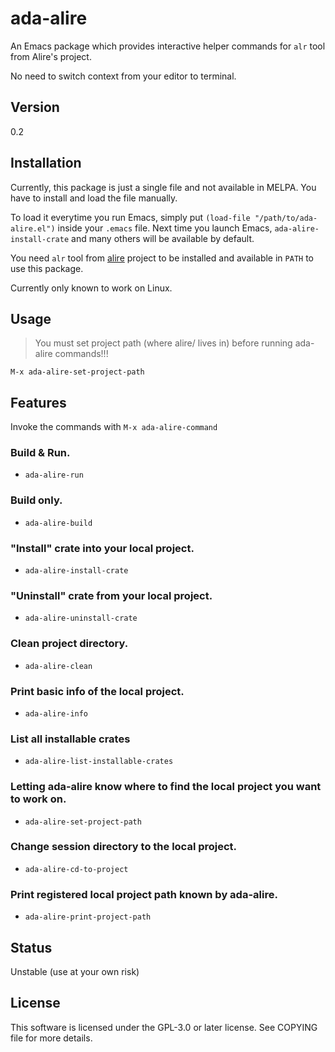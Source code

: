 # ada-alire
An Emacs package which provides interactive helper commands
for `alr` tool from Alire's project.

No need to switch context from your editor to terminal.

## Version

0.2

## Installation
Currently, this package is just a single file and not available in
MELPA. You have to install and load the file manually. 

To load it everytime you run Emacs, simply put `(load-file "/path/to/ada-alire.el")`
inside your `.emacs` file. Next time you launch Emacs, `ada-alire-install-crate` and many others will be available by default.

You need `alr` tool from [alire](https://github.com/alire-project/alire) project
to be installed and available in `PATH` to use this package.

Currently only known to work on Linux.

## Usage

> You must set project path (where alire/ lives in) before running ada-alire
commands!!!

`M-x ada-alire-set-project-path`

## Features

Invoke the commands with `M-x ada-alire-command`

### Build & Run.
- `ada-alire-run`

### Build only.
- `ada-alire-build`

### "Install" crate into your local project.
- `ada-alire-install-crate`

### "Uninstall" crate from your local project.
- `ada-alire-uninstall-crate`

### Clean project directory.
- `ada-alire-clean`

### Print basic info of the local project.
- `ada-alire-info`

### List all installable crates
- `ada-alire-list-installable-crates`

### Letting ada-alire know where to find the local project you want to work on.
- `ada-alire-set-project-path`

### Change session directory to the local project.
- `ada-alire-cd-to-project`

### Print registered local project path known by ada-alire.
- `ada-alire-print-project-path`

## Status
Unstable (use at your own risk)

## License
This software is licensed under the GPL-3.0 or later license. See COPYING
file for more details.
